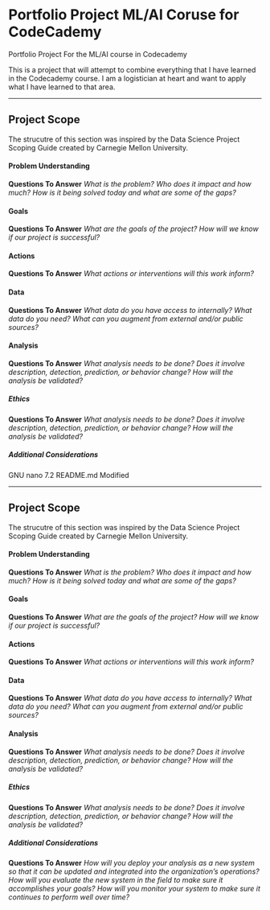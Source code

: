 # Portfolio Project ML/AI Coruse for CodeCademy
Portfolio Project For the ML/AI course in Codecademy

This is a project that will attempt to combine everything that I have learned in the Codecademy course.
I am a logistician at heart and want to apply what I have learned to that area.




---------------------------------------------------------------
## Project Scope
The strucutre of this section was inspired by the Data Science Project Scoping Guide created by Carnegie Mellon University.
#### Problem Understanding
**Questions To Answer**
*What is the problem?* 
*Who does it impact and how much?*
*How is it being solved today and what are some of the gaps?*

#### Goals
**Questions To Answer**
*What are the goals of the project?*
*How will we know if our project is successful?*

#### Actions
**Questions To Answer**
*What actions or interventions will this work inform?*

#### Data 
**Questions To Answer**
*What data do you have access to internally?*
*What data do you need?*
*What can you augment from external and/or public sources?*

#### Analysis
**Questions To Answer**
*What analysis needs to be done?*
*Does it involve description, detection, prediction, or behavior change?*
*How will the analysis be validated?*

##### Ethics
**Questions To Answer**
*What analysis needs to be done?*
*Does it involve description, detection, prediction, or behavior change?*
*How will the analysis be validated?*

##### Additional Considerations
  GNU nano 7.2                                                                     README.md                                                                      Modified



---------------------------------------------------------------
## Project Scope
The strucutre of this section was inspired by the Data Science Project Scoping Guide created by Carnegie Mellon University.
#### Problem Understanding
**Questions To Answer**
*What is the problem?*
*Who does it impact and how much?*
*How is it being solved today and what are some of the gaps?*

#### Goals
**Questions To Answer**
*What are the goals of the project?*
*How will we know if our project is successful?*

#### Actions
**Questions To Answer**
*What actions or interventions will this work inform?*

#### Data
**Questions To Answer**
*What data do you have access to internally?*
*What data do you need?*
*What can you augment from external and/or public sources?*

#### Analysis
**Questions To Answer**
*What analysis needs to be done?*
*Does it involve description, detection, prediction, or behavior change?*
*How will the analysis be validated?*

##### Ethics
**Questions To Answer**
*What analysis needs to be done?*
*Does it involve description, detection, prediction, or behavior change?*
*How will the analysis be validated?*

##### Additional Considerations
**Questions To Answer**
*How will you deploy your analysis as a new system so that it can be updated and integrated into the organization’s operations?*
*How will you evaluate the new system in the field to make sure it accomplishes your goals?*
*How will you monitor your system to make sure it continues to perform well over time?*


